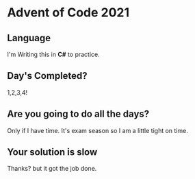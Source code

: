 # Advent of Code 2021

## Language
I'm Writing this in **C#** to practice.

## Day's Completed?
1,2,3,4!

## Are you going to do all the days?
Only if I have time. It's exam season so I am a little tight on time.

## Your solution is slow
Thanks? but it got the job done.